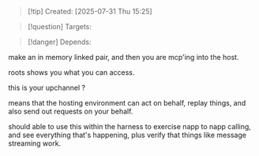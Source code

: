 
>[!tip] Created: [2025-07-31 Thu 15:25]

>[!question] Targets: 

>[!danger] Depends: 

make an in memory linked pair, and then you are mcp'ing into the host.

roots shows you what you can access.

this is your upchannel ?

means that the hosting environment can act on behalf, replay things, and also send out requests on your behalf.

should able to use this within the harness to exercise napp to napp calling, and see everything that's happening, plus verify that things like message streaming work.